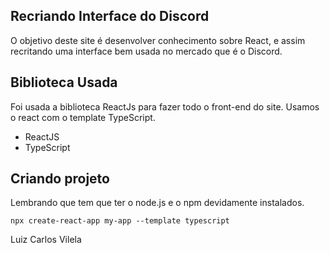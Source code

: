 ## Recriando Interface do Discord
O objetivo deste site é desenvolver conhecimento sobre React, e  assim recritando uma interface bem usada no mercado que é o Discord.

## Biblioteca Usada
Foi usada a biblioteca ReactJs para fazer todo o front-end do site. Usamos o react com o template TypeScript.

* ReactJS
* TypeScript

## Criando projeto
Lembrando que tem que ter o node.js e o npm devidamente instalados.

```
npx create-react-app my-app --template typescript

```

Luiz Carlos Vilela



